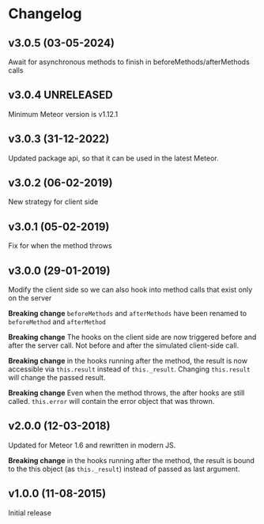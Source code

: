 # Changelog

## v3.0.5 (03-05-2024)

Await for asynchronous methods to finish in beforeMethods/afterMethods calls

## v3.0.4 UNRELEASED

Minimum Meteor version is v1.12.1

## v3.0.3 (31-12-2022)

Updated package api, so that it can be used in the latest Meteor.

## v3.0.2 (06-02-2019)

New strategy for client side

## v3.0.1 (05-02-2019)

Fix for when the method throws

## v3.0.0 (29-01-2019)

Modify the client side so we can also hook into method calls that exist only on the server

**Breaking change** `beforeMethods` and `afterMethods` have been renamed to `beforeMethod` and `afterMethod`

**Breaking change** The hooks on the client side are now triggered before and after the server call. Not before and after the simulated client-side call.

**Breaking change** in the hooks running after the method, the result is now accessible via `this.result` instead of `this._result`. Changing `this.result` will change the passed result.

**Breaking change** Even when the method throws, the after hooks are still called. `this.error` will contain the error object that was thrown.

## v2.0.0 (12-03-2018)

Updated for Meteor 1.6 and rewritten in modern JS.

**Breaking change** in the hooks running after the method, the result is bound to the this object (as `this._result`) instead of passed as last argument.

## v1.0.0 (11-08-2015)

Initial release
